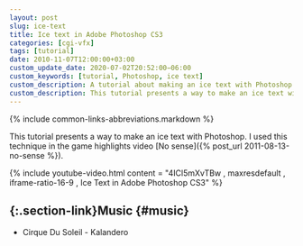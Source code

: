 ```yaml
---
layout: post
slug: ice-text
title: Ice text in Adobe Photoshop CS3
categories: [cgi-vfx]
tags: [tutorial]
date: 2010-11-07T12:00:00+03:00
custom_update_date: 2020-07-02T20:52:00−06:00
custom_keywords: [tutorial, Photoshop, ice text]
custom_description: A tutorial about making an ice text with Photoshop.
custom_description: This tutorial presents a way to make an ice text with Photoshop.
---
```

{% include common-links-abbreviations.markdown %}

This tutorial presents a way to make an ice text with Photoshop. 
I used this technique in the game highlights video [No sense]({% post_url 2011-08-13-no-sense %}).

{% include youtube-video.html content = "4ICl5mXvTBw , maxresdefault , iframe-ratio-16-9 , Ice Text in Adobe Photoshop CS3" %}

## [](#music){:.section-link}Music {#music}
* Cirque Du Soleil - Kalandero
